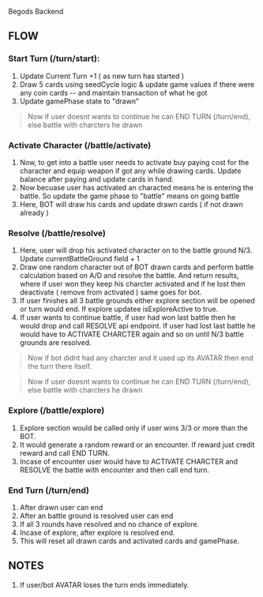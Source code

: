 Begods Backend

## FLOW

### Start Turn (/turn/start):

1. Update Current Turn +1 ( as new turn has started )
2. Draw 5 cards using seedCycle logic & update game values if there were any coin cards -- and maintain transaction of what he got
3. Update gamePhase state to "drawn"

> Now if user doesnt wants to continue he can END TURN (/turn/end), else battle with charcters he drawn

### Activate Character (/battle/activate)

1. Now, to get into a battle user needs to activate buy paying cost for the character and equip weapon if got any while drawing cards. Update balance after paying and update cards in hand.
2. Now becuase user has activated an characted means he is entering the battle. So update the game phase to "battle" means on going battle
3. Here, BOT will draw his cards and update drawn cards ( if not drawn already )

### Resolve (/battle/resolve)

1. Here, user will drop his activated character on to the battle ground N/3. Update currentBattleGround field + 1
2. Draw one random character out of BOT drawn cards and perform battle calculation based on A/D and resolve the battle. And return results, where if user won they keep his charcter activated and if he lost then deactivate ( remove from activated ) same goes for bot.
3. If user finishes all 3 battle grounds either explore section will be opened or turn would end. If explore updatee isExploreActive to true.
4. If user wants to continue battle, if user had won last battle then he would drop and call RESOLVE api endpoint. If user had lost last battle he would have to ACTIVATE CHARCTER again and so on until N/3 battle grounds are resolved.

> Now if bot didnt had any charcter and it used up its AVATAR then end the turn there itself.

> Now if user doesnt wants to continue he can END TURN (/turn/end), else battle with charcters he drawn

### Explore (/battle/explore)

1. Explore section would be called only if user wins 3/3 or more than the BOT.
2. It would generate a random reward or an encounter. If reward just credit reward and call END TURN.
3. Incase of encounter user would have to ACTIVATE CHARCTER and RESOLVE the battle with encounter and then call end turn.

### End Turn (/turn/end)

1. After drawn user can end
2. After an battle ground is resolved user can end
3. If all 3 rounds have resolved and no chance of explore.
4. Incase of explore, after explore is resolved end.
5. This will reset all drawn cards and activated cards and gamePhase.

## NOTES

1. If user/bot AVATAR loses the turn ends immediately.
